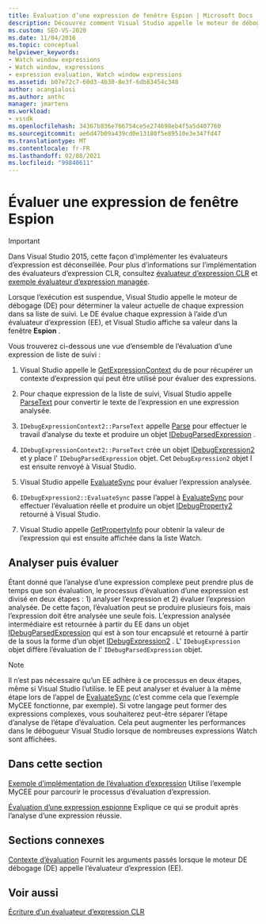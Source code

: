 ```yaml
---
title: Évaluation d’une expression de fenêtre Espion | Microsoft Docs
description: Découvrez comment Visual Studio appelle le moteur de débogage pour déterminer la valeur actuelle de chaque expression dans sa liste de suivi lorsque l’exécution est suspendue.
ms.custom: SEO-VS-2020
ms.date: 11/04/2016
ms.topic: conceptual
helpviewer_keywords:
- Watch window expressions
- Watch window, expressions
- expression evaluation, Watch window expressions
ms.assetid: b07e72c7-60d3-4b30-8e3f-6db83454c348
author: acangialosi
ms.author: anthc
manager: jmartens
ms.workload:
- vssdk
ms.openlocfilehash: 34367b836e766754ce5e274698eb4f5a5d407760
ms.sourcegitcommit: ae6d47b09a439cd0e13180f5e89510e3e347fd47
ms.translationtype: MT
ms.contentlocale: fr-FR
ms.lasthandoff: 02/08/2021
ms.locfileid: "99840611"
---
```

# <a name="evaluate-a-watch-window-expression"></a>Évaluer une expression de fenêtre Espion
> [!IMPORTANT]
> Dans Visual Studio 2015, cette façon d’implémenter les évaluateurs d’expression est déconseillée. Pour plus d’informations sur l’implémentation des évaluateurs d’expression CLR, consultez [évaluateur d’expression CLR](https://github.com/Microsoft/ConcordExtensibilitySamples/wiki/CLR-Expression-Evaluators) et [exemple évaluateur d’expression managée](https://github.com/Microsoft/ConcordExtensibilitySamples/wiki/Managed-Expression-Evaluator-Sample).

 Lorsque l’exécution est suspendue, Visual Studio appelle le moteur de débogage (DE) pour déterminer la valeur actuelle de chaque expression dans sa liste de suivi. Le DE évalue chaque expression à l’aide d’un évaluateur d’expression (EE), et Visual Studio affiche sa valeur dans la fenêtre **Espion** .

 Vous trouverez ci-dessous une vue d’ensemble de l’évaluation d’une expression de liste de suivi :

1. Visual Studio appelle le [GetExpressionContext](../../extensibility/debugger/reference/idebugstackframe2-getexpressioncontext.md) du de pour récupérer un contexte d’expression qui peut être utilisé pour évaluer des expressions.

2. Pour chaque expression de la liste de suivi, Visual Studio appelle [ParseText](../../extensibility/debugger/reference/idebugexpressioncontext2-parsetext.md) pour convertir le texte de l’expression en une expression analysée.

3. `IDebugExpressionContext2::ParseText` appelle [Parse](../../extensibility/debugger/reference/idebugexpressionevaluator-parse.md) pour effectuer le travail d’analyse du texte et produire un objet [IDebugParsedExpression](../../extensibility/debugger/reference/idebugparsedexpression.md) .

4. `IDebugExpressionContext2::ParseText` crée un objet [IDebugExpression2](../../extensibility/debugger/reference/idebugexpression2.md) et y place l' `IDebugParsedExpression` objet. Cet `DebugExpression2` objet I est ensuite renvoyé à Visual Studio.

5. Visual Studio appelle [EvaluateSync](../../extensibility/debugger/reference/idebugexpression2-evaluatesync.md) pour évaluer l’expression analysée.

6. `IDebugExpression2::EvaluateSync` passe l’appel à [EvaluateSync](../../extensibility/debugger/reference/idebugparsedexpression-evaluatesync.md) pour effectuer l’évaluation réelle et produire un objet [IDebugProperty2](../../extensibility/debugger/reference/idebugproperty2.md) retourné à Visual Studio.

7. Visual Studio appelle [GetPropertyInfo](../../extensibility/debugger/reference/idebugproperty2-getpropertyinfo.md) pour obtenir la valeur de l’expression qui est ensuite affichée dans la liste Watch.

## <a name="parse-then-evaluate"></a>Analyser puis évaluer
 Étant donné que l’analyse d’une expression complexe peut prendre plus de temps que son évaluation, le processus d’évaluation d’une expression est divisé en deux étapes : 1) analyser l’expression et 2) évaluer l’expression analysée. De cette façon, l’évaluation peut se produire plusieurs fois, mais l’expression doit être analysée une seule fois. L’expression analysée intermédiaire est retournée à partir du EE dans un objet [IDebugParsedExpression](../../extensibility/debugger/reference/idebugparsedexpression.md) qui est à son tour encapsulé et retourné à partir de la sous la forme d’un objet [IDebugExpression2](../../extensibility/debugger/reference/idebugexpression2.md) . L' `IDebugExpression` objet diffère l’évaluation de l' `IDebugParsedExpression` objet.

> [!NOTE]
> Il n’est pas nécessaire qu’un EE adhère à ce processus en deux étapes, même si Visual Studio l’utilise. le EE peut analyser et évaluer à la même étape lors de l’appel de [EvaluateSync](../../extensibility/debugger/reference/idebugparsedexpression-evaluatesync.md) (c’est comme cela que l’exemple MyCEE fonctionne, par exemple). Si votre langage peut former des expressions complexes, vous souhaiterez peut-être séparer l’étape d’analyse de l’étape d’évaluation. Cela peut augmenter les performances dans le débogueur Visual Studio lorsque de nombreuses expressions Watch sont affichées.

## <a name="in-this-section"></a>Dans cette section
 [Exemple d’implémentation de l’évaluation d’expression](../../extensibility/debugger/sample-implementation-of-expression-evaluation.md) Utilise l’exemple MyCEE pour parcourir le processus d’évaluation d’expression.

 [Évaluation d’une expression espionne](../../extensibility/debugger/evaluating-a-watch-expression.md) Explique ce qui se produit après l’analyse d’une expression réussie.

## <a name="related-sections"></a>Sections connexes
 [Contexte d’évaluation](../../extensibility/debugger/evaluation-context.md) Fournit les arguments passés lorsque le moteur DE débogage (DE) appelle l’évaluateur d’expression (EE).

## <a name="see-also"></a>Voir aussi
 [Écriture d’un évaluateur d’expression CLR](../../extensibility/debugger/writing-a-common-language-runtime-expression-evaluator.md)

